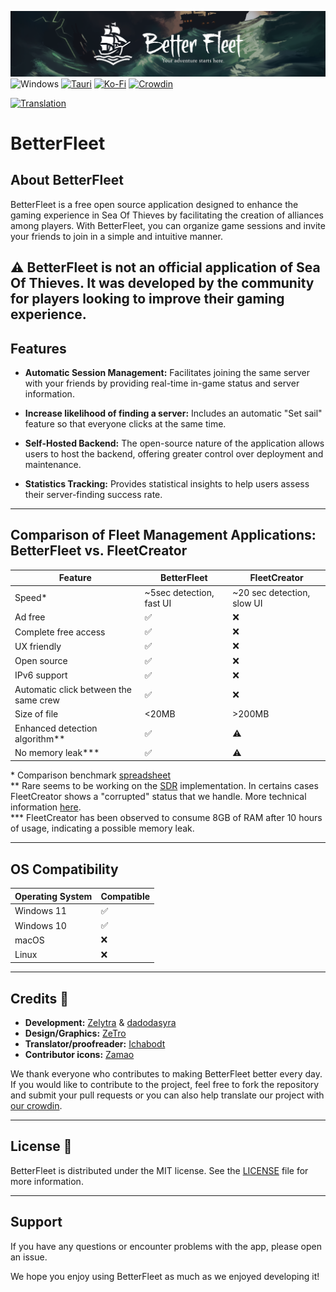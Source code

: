 [![image](/webapp/src/assets/banners/banner.png)](https://betterfleet.fr/)
![Windows](https://img.shields.io/badge/Windows-0078D6?style=for-the-badge&logo=windows&logoColor=white)
[![Tauri](https://img.shields.io/badge/tauri-%2324C8DB.svg?style=for-the-badge&logo=tauri&logoColor=%23FFFFFF)](https://tauri.app/)
[![Ko-Fi](https://img.shields.io/badge/Ko--fi-F16061?style=for-the-badge&logo=ko-fi&logoColor=white)](https://ko-fi.com/zelytra)
[![Crowdin](https://img.shields.io/badge/Crowdin-2E3340.svg?style=for-the-badge&logo=Crowdin&logoColor=white)](https://translate.betterfleet.fr)

[![Translation](https://badges.crowdin.net/betterfleet/localized.svg)](https://translate.betterfleet.fr)

# BetterFleet

## About BetterFleet

BetterFleet is a free open source application designed to enhance the gaming experience in Sea Of Thieves by
facilitating the creation of alliances among players. With BetterFleet, you can organize game sessions and invite your
friends to join in a simple and intuitive manner.

:warning: BetterFleet is not an official application of Sea Of Thieves. It was developed by the community for
players looking to improve their gaming experience.
---

## Features

- **Automatic Session Management:** Facilitates joining the same server with your friends by providing real-time in-game status and server information.

- **Increase likelihood of finding a server:** Includes an automatic "Set sail" feature so that everyone clicks at the same time.

- **Self-Hosted Backend:** The open-source nature of the application allows users to host the backend, offering greater control over deployment and maintenance.

- **Statistics Tracking:** Provides statistical insights to help users assess their server-finding success rate.
---

## Comparison of Fleet Management Applications: BetterFleet vs. FleetCreator

| Feature                               | BetterFleet              | FleetCreator               |
|---------------------------------------|--------------------------|----------------------------|
| Speed*                                | ~5sec detection, fast UI | ~20 sec detection, slow UI |
| Ad free                               | :white_check_mark:       | :x:                        |
| Complete free access                  | :white_check_mark:       | :x:                        |
| UX friendly                           | :white_check_mark:       | :x:                        |
| Open source                           | :white_check_mark:       | :x:                        |
| IPv6 support                          | :white_check_mark:       | :x:                        |
| Automatic click between the same crew | :white_check_mark:       | :x:                        |
| Size of file                          | <20MB                    | >200MB                     |
| Enhanced detection algorithm**        | :white_check_mark:       | :warning:                  |
| No memory leak***                     | :white_check_mark:       | :warning:                  |

\* Comparison benchmark [spreadsheet](https://docs.google.com/spreadsheets/d/12ETC_1stmQ0MtDgxDIbpUkCQvMW4dVE_4f6FLz92RlA/edit?usp=sharing)\
\** Rare seems to be working on the [SDR](https://partner.steamgames.com/doc/features/multiplayer/steamdatagramrelay) implementation. In certains cases FleetCreator shows a "corrupted" status that we handle. More technical information [here](https://github.com/zelytra/BetterFleet/issues/364).\
\*** FleetCreator has been observed to consume 8GB of RAM after 10 hours of usage, indicating a possible memory leak.

---

## OS Compatibility

| Operating System | Compatible         |
|------------------|--------------------|
| Windows 11       | :white_check_mark: |
| Windows 10       | :white_check_mark: |
| macOS            | :x:                |
| Linux            | :x:                |

---

## Credits 👥

- **Development:** [Zelytra](https://zelytra.fr) & [dadodasyra](https://github.com/dadodasyra)
- **Design/Graphics:** [ZeTro](https://zetro.fr)
- **Translator/proofreader:** [Ichabodt](https://github.com/Ichabodt)
- **Contributor icons:** [Zamao](https://www.behance.net/Zamaostudio)

We thank everyone who contributes to making BetterFleet better every day. If you would like to contribute to the
project, feel free to fork the repository and submit your pull requests or you can also help translate our project with [our crowdin](https://translate.betterfleet.fr).

---

## License 📄

BetterFleet is distributed under the MIT license. See the [LICENSE](/LICENSE) file for more information.

---

## Support

If you have any questions or encounter problems with the app, please open an issue.

We hope you enjoy using BetterFleet as much as we enjoyed developing it!
